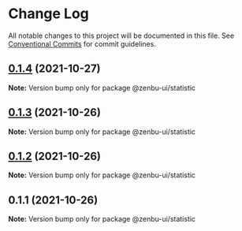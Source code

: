 # Change Log

All notable changes to this project will be documented in this file.
See [Conventional Commits](https://conventionalcommits.org) for commit guidelines.

## [0.1.4](https://github.com/KodepandaID/zenbu-ui/compare/@zenbu-ui/statistic@0.1.3...@zenbu-ui/statistic@0.1.4) (2021-10-27)

**Note:** Version bump only for package @zenbu-ui/statistic





## [0.1.3](https://github.com/KodepandaID/zenbu-ui/compare/@zenbu-ui/statistic@0.1.2...@zenbu-ui/statistic@0.1.3) (2021-10-26)

**Note:** Version bump only for package @zenbu-ui/statistic





## [0.1.2](https://github.com/KodepandaID/zenbu-ui/compare/@zenbu-ui/statistic@0.1.1...@zenbu-ui/statistic@0.1.2) (2021-10-26)

**Note:** Version bump only for package @zenbu-ui/statistic





## 0.1.1 (2021-10-26)

**Note:** Version bump only for package @zenbu-ui/statistic
